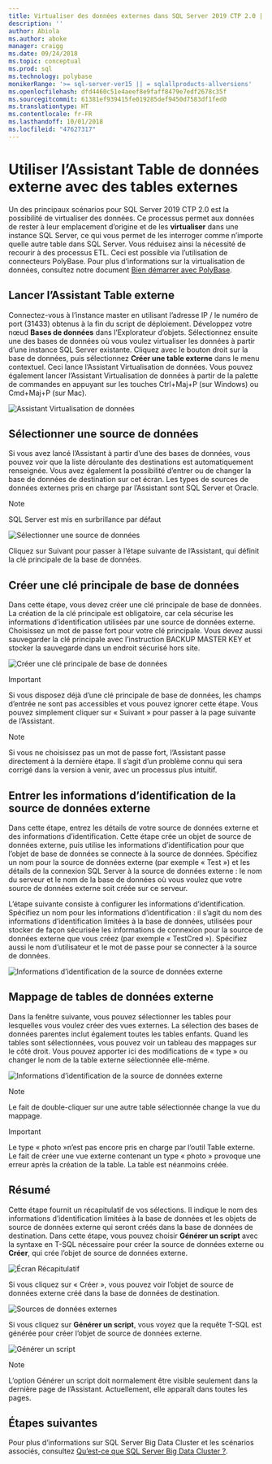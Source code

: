 ```yaml
---
title: Virtualiser des données externes dans SQL Server 2019 CTP 2.0 | Microsoft Docs
description: ''
author: Abiola
ms.author: aboke
manager: craigg
ms.date: 09/24/2018
ms.topic: conceptual
ms.prod: sql
ms.technology: polybase
monikerRange: '>= sql-server-ver15 || = sqlallproducts-allversions'
ms.openlocfilehash: dfd4460c51e4aeef8e9faff8479e7edf2678c35f
ms.sourcegitcommit: 61381ef939415fe019285def9450d7583df1fed0
ms.translationtype: HT
ms.contentlocale: fr-FR
ms.lasthandoff: 10/01/2018
ms.locfileid: "47627317"
---
```

# <a name="use-the-data-external-table-wizard-with-external-tables"></a>Utiliser l’Assistant Table de données externe avec des tables externes

Un des principaux scénarios pour SQL Server 2019 CTP 2.0 est la possibilité de virtualiser des données.  Ce processus permet aux données de rester à leur emplacement d’origine et de les **virtualiser** dans une instance SQL Server, ce qui vous permet de les interroger comme n’importe quelle autre table dans SQL Server. Vous réduisez ainsi la nécessité de recourir à des processus ETL. Ceci est possible via l’utilisation de connecteurs PolyBase. Pour plus d’informations sur la virtualisation de données, consultez notre document [Bien démarrer avec PolyBase](polybase-guide.md).

## <a name="launch-the-external-table-wizard"></a>Lancer l’Assistant Table externe

Connectez-vous à l’instance master en utilisant l’adresse IP / le numéro de port (31433) obtenus à la fin du script de déploiement. Développez votre nœud **Bases de données** dans l’Explorateur d’objets. Sélectionnez ensuite une des bases de données où vous voulez virtualiser les données à partir d’une instance SQL Server existante. Cliquez avec le bouton droit sur la base de données, puis sélectionnez **Créer une table externe** dans le menu contextuel. Ceci lance l’Assistant Virtualisation de données. Vous pouvez également lancer l’Assistant Virtualisation de données à partir de la palette de commandes en appuyant sur les touches Ctrl+Maj+P (sur Windows) ou Cmd+Maj+P (sur Mac).

![Assistant Virtualisation de données](media/data-virtualization/virtualize-data-wizard.png)
## <a name="select-a-data-source"></a>Sélectionner une source de données

Si vous avez lancé l’Assistant à partir d’une des bases de données, vous pouvez voir que la liste déroulante des destinations est automatiquement renseignée. Vous avez également la possibilité d’entrer ou de changer la base de données de destination sur cet écran. Les types de sources de données externes pris en charge par l’Assistant sont SQL Server et Oracle.

> [!NOTE]
>SQL Server est mis en surbrillance par défaut


![Sélectionner une source de données](media/data-virtualization/select-data-source.png)

Cliquez sur Suivant pour passer à l’étape suivante de l’Assistant, qui définit la clé principale de la base de données.

## <a name="create-database-master-key"></a>Créer une clé principale de base de données

Dans cette étape, vous devez créer une clé principale de base de données. La création de la clé principale est obligatoire, car cela sécurise les informations d’identification utilisées par une source de données externe. Choisissez un mot de passe fort pour votre clé principale. Vous devez aussi sauvegarder la clé principale avec l’instruction BACKUP MASTER KEY et stocker la sauvegarde dans un endroit sécurisé hors site.

![Créer une clé principale de base de données](media/data-virtualization/virtualize-data-master-key.png)

> [!IMPORTANT]
> Si vous disposez déjà d’une clé principale de base de données, les champs d’entrée ne sont pas accessibles et vous pouvez ignorer cette étape. Vous pouvez simplement cliquer sur « Suivant » pour passer à la page suivante de l’Assistant.

> [!NOTE]
> Si vous ne choisissez pas un mot de passe fort, l’Assistant passe directement à la dernière étape. Il s’agit d’un problème connu qui sera corrigé dans la version à venir, avec un processus plus intuitif.

## <a name="enter-the-external-data-source-credentials"></a>Entrer les informations d’identification de la source de données externe

Dans cette étape, entrez les détails de votre source de données externe et des informations d’identification. Cette étape crée un objet de source de données externe, puis utilise les informations d’identification pour que l’objet de base de données se connecte à la source de données. Spécifiez un nom pour la source de données externe (par exemple « Test ») et les détails de la connexion SQL Server à la source de données externe : le nom du serveur et le nom de la base de données où vous voulez que votre source de données externe soit créée sur ce serveur.

L’étape suivante consiste à configurer les informations d’identification. Spécifiez un nom pour les informations d’identification : il s’agit du nom des informations d’identification limitées à la base de données, utilisées pour stocker de façon sécurisée les informations de connexion pour la source de données externe que vous créez (par exemple « TestCred »). Spécifiez aussi le nom d’utilisateur et le mot de passe pour se connecter à la source de données.

![Informations d’identification de la source de données externe](media/data-virtualization/data-source-credentials.png)

## <a name="external-data-table-mapping"></a>Mappage de tables de données externe

Dans la fenêtre suivante, vous pouvez sélectionner les tables pour lesquelles vous voulez créer des vues externes. La sélection des bases de données parentes inclut également toutes les tables enfants. Quand les tables sont sélectionnées, vous pouvez voir un tableau des mappages sur le côté droit. Vous pouvez apporter ici des modifications de « type » ou changer le nom de la table externe sélectionnée elle-même.

![Informations d’identification de la source de données externe](media/data-virtualization/data-table-mapping.png)

> [!NOTE]
>Le fait de double-cliquer sur une autre table sélectionnée change la vue du mappage.

> [!IMPORTANT]
>Le type « photo »n’est pas encore pris en charge par l’outil Table externe. Le fait de créer une vue externe contenant un type « photo » provoque une erreur après la création de la table. La table est néanmoins créée.

## <a name="summary"></a>Résumé

Cette étape fournit un récapitulatif de vos sélections. Il indique le nom des informations d’identification limitées à la base de données et les objets de source de données externe qui seront créés dans la base de données de destination. Dans cette étape, vous pouvez choisir **Générer un script** avec la syntaxe en T-SQL nécessaire pour créer la source de données externe ou **Créer**, qui crée l’objet de source de données externe.

![Écran Récapitulatif](media/data-virtualization/virtualize-data-summary.png)

Si vous cliquez sur « Créer », vous pouvez voir l’objet de source de données externe créé dans la base de données de destination.

![Sources de données externes](media/data-virtualization/external-data-sources.png)

Si vous cliquez sur **Générer un script**, vous voyez que la requête T-SQL est générée pour créer l’objet de source de données externe.

![Générer un script](media/data-virtualization/generated-script.png)

> [!NOTE]
> L’option Générer un script doit normalement être visible seulement dans la dernière page de l’Assistant. Actuellement, elle apparaît dans toutes les pages.

## <a name="next-steps"></a>Étapes suivantes

Pour plus d’informations sur SQL Server Big Data Cluster et les scénarios associés, consultez [Qu’est-ce que SQL Server Big Data Cluster ?](../../big-data-cluster/big-data-cluster-overview.md).

